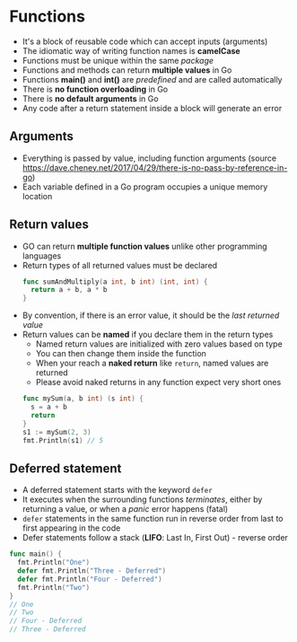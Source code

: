 # Functions

- It's a block of reusable code which can accept inputs (arguments)
- The idiomatic way of writing function names is **camelCase**
- Functions must be unique within the same *package*
- Functions and methods can return **multiple values** in Go
- Functions **main()** and **int()** are *predefined* and are called automatically
- There is **no function overloading** in Go
- There is **no default arguments** in Go
- Any code after a return statement inside a block will generate an error

## Arguments

- Everything is passed by value, including function arguments (source https://dave.cheney.net/2017/04/29/there-is-no-pass-by-reference-in-go)
- Each variable defined in a Go program occupies a unique memory location

## Return values

- GO can return **multiple function values** unlike other programming languages
- Return types of all returned values must be declared
  ```go
  func sumAndMultiply(a int, b int) (int, int) {
    return a + b, a * b
  }
  ```
- By convention, if there is an error value, it should be the *last returned value*
- Return values can be **named** if you declare them in the return types
  - Named return values are initialized with zero values based on type
  - You can then change them inside the function
  - When your reach a **naked return** like `return`, named values are returned
  - Please avoid naked returns in any function expect very short ones
  ```go
  func mySum(a, b int) (s int) {
    s = a + b
    return
  }
  s1 := mySum(2, 3)
  fmt.Println(s1) // 5
  ```

## Deferred statement
- A deferred statement starts with the keyword `defer`
- It executes when the surrounding functions *terminates*, either by returning a value, or when a *panic* error happens (fatal)
- `defer` statements in the same function run in reverse order from last to first appearing in the code
- Defer statements follow a stack (**LIFO**: Last In, First Out) - reverse order

```go
func main() {
  fmt.Println("One")
  defer fmt.Println("Three - Deferred")
  defer fmt.Println("Four - Deferred")
  fmt.Println("Two")
}
// One
// Two
// Four - Deferred
// Three - Deferred
```
